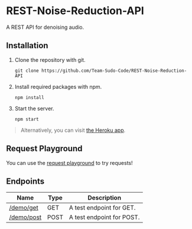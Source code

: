 # REST-Noise-Reduction-API
A REST API for denoising audio.

## Installation
1. Clone the repository with git.
    ```
    git clone https://github.com/Team-Sudo-Code/REST-Noise-Reduction-API
    ```
2. Install required packages with npm.
    ```
    npm install
    ```
3. Start the server.
    ```
    npm start
    ```
> Alternatively, you can visit [the Heroku app](https://audio-denoiser-api.herokuapp.com/).

## Request Playground
You can use the [request playground](https://audio-denoiser-api.herokuapp.com/) to try requests!

## Endpoints
| Name | Type | Description |
|------|------|-------------|
| [/demo/get](https://audio-denoiser-api.herokuapp.com/demo/get) | GET | A test endpoint for GET. |
| [/demo/post](https://audio-denoiser-api.herokuapp.com/demo/post) | POST | A test endpoint for POST. |